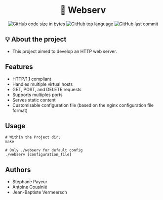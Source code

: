 <h1 align="center">
	🚀 Webserv
</h1>

<p align="center">
	<img alt="GitHub code size in bytes" src="https://img.shields.io/github/languages/code-size/JBVer/Webserv?color=lightblue" />
	<img alt="GitHub top language" src="https://img.shields.io/github/languages/top/JBVer/Webserv?color=blue" />
	<img alt="GitHub last commit" src="https://img.shields.io/github/last-commit/JBVer/Webserv?color=green" />
</p>

## 💡 About the project
* This project aimed to develop an HTTP web server.

## Features
-   HTTP/1.1 compliant
-   Handles multiple virtual hosts
-   GET, POST, and DELETE requests
-   Supports multiples ports
-   Serves static content
-   Customisable configuration file
  (based on the nginx configuration file format)

## Usage

```shell
# Within the Project dir;
make

# Only ./webserv for default config
./webserv [configuration_file]
```

## Authors
- Stéphane Payeur
- Antoine Cousinié
- Jean-Baptiste Vermeersch
